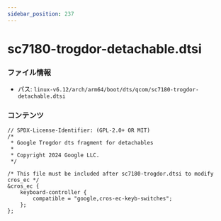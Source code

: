 ```yaml
---
sidebar_position: 237
---
```

# sc7180-trogdor-detachable.dtsi

### ファイル情報

- パス: `linux-v6.12/arch/arm64/boot/dts/qcom/sc7180-trogdor-detachable.dtsi`

### コンテンツ

```dtsi
// SPDX-License-Identifier: (GPL-2.0+ OR MIT)
/*
 * Google Trogdor dts fragment for detachables
 *
 * Copyright 2024 Google LLC.
 */

/* This file must be included after sc7180-trogdor.dtsi to modify cros_ec */
&cros_ec {
	keyboard-controller {
		compatible = "google,cros-ec-keyb-switches";
	};
};

```
